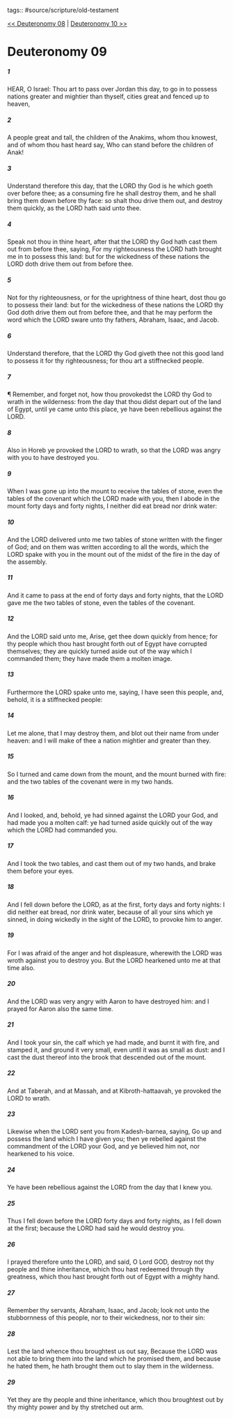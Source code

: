 tags:: #source/scripture/old-testament

[<< Deuteronomy 08](source/scripture/old-testament/05_Deuteronomy/Deuteronomy_08.md) | [Deuteronomy 10 >>](source/scripture/old-testament/05_Deuteronomy/Deuteronomy_10.md)

# Deuteronomy 09

##### 1

HEAR, O Israel: Thou art to pass over Jordan this day, to go in to possess nations greater and mightier than thyself, cities great and fenced up to heaven,

##### 2

A people great and tall, the children of the Anakims, whom thou knowest, and of whom thou hast heard say, Who can stand before the children of Anak!

##### 3

Understand therefore this day, that the LORD thy God is he which goeth over before thee; as a consuming fire he shall destroy them, and he shall bring them down before thy face: so shalt thou drive them out, and destroy them quickly, as the LORD hath said unto thee.

##### 4

Speak not thou in thine heart, after that the LORD thy God hath cast them out from before thee, saying, For my righteousness the LORD hath brought me in to possess this land: but for the wickedness of these nations the LORD doth drive them out from before thee.

##### 5

Not for thy righteousness, or for the uprightness of thine heart, dost thou go to possess their land: but for the wickedness of these nations the LORD thy God doth drive them out from before thee, and that he may perform the word which the LORD sware unto thy fathers, Abraham, Isaac, and Jacob.

##### 6

Understand therefore, that the LORD thy God giveth thee not this good land to possess it for thy righteousness; for thou art a stiffnecked people.

##### 7

¶ Remember, and forget not, how thou provokedst the LORD thy God to wrath in the wilderness: from the day that thou didst depart out of the land of Egypt, until ye came unto this place, ye have been rebellious against the LORD.

##### 8

Also in Horeb ye provoked the LORD to wrath, so that the LORD was angry with you to have destroyed you.

##### 9

When I was gone up into the mount to receive the tables of stone, even the tables of the covenant which the LORD made with you, then I abode in the mount forty days and forty nights, I neither did eat bread nor drink water:

##### 10

And the LORD delivered unto me two tables of stone written with the finger of God; and on them was written according to all the words, which the LORD spake with you in the mount out of the midst of the fire in the day of the assembly.

##### 11

And it came to pass at the end of forty days and forty nights, that the LORD gave me the two tables of stone, even the tables of the covenant.

##### 12

And the LORD said unto me, Arise, get thee down quickly from hence; for thy people which thou hast brought forth out of Egypt have corrupted themselves; they are quickly turned aside out of the way which I commanded them; they have made them a molten image.

##### 13

Furthermore the LORD spake unto me, saying, I have seen this people, and, behold, it is a stiffnecked people:

##### 14

Let me alone, that I may destroy them, and blot out their name from under heaven: and I will make of thee a nation mightier and greater than they.

##### 15

So I turned and came down from the mount, and the mount burned with fire: and the two tables of the covenant were in my two hands.

##### 16

And I looked, and, behold, ye had sinned against the LORD your God, and had made you a molten calf: ye had turned aside quickly out of the way which the LORD had commanded you.

##### 17

And I took the two tables, and cast them out of my two hands, and brake them before your eyes.

##### 18

And I fell down before the LORD, as at the first, forty days and forty nights: I did neither eat bread, nor drink water, because of all your sins which ye sinned, in doing wickedly in the sight of the LORD, to provoke him to anger.

##### 19

For I was afraid of the anger and hot displeasure, wherewith the LORD was wroth against you to destroy you. But the LORD hearkened unto me at that time also.

##### 20

And the LORD was very angry with Aaron to have destroyed him: and I prayed for Aaron also the same time.

##### 21

And I took your sin, the calf which ye had made, and burnt it with fire, and stamped it, and ground it very small, even until it was as small as dust: and I cast the dust thereof into the brook that descended out of the mount.

##### 22

And at Taberah, and at Massah, and at Kibroth-hattaavah, ye provoked the LORD to wrath.

##### 23

Likewise when the LORD sent you from Kadesh-barnea, saying, Go up and possess the land which I have given you; then ye rebelled against the commandment of the LORD your God, and ye believed him not, nor hearkened to his voice.

##### 24

Ye have been rebellious against the LORD from the day that I knew you.

##### 25

Thus I fell down before the LORD forty days and forty nights, as I fell down at the first; because the LORD had said he would destroy you.

##### 26

I prayed therefore unto the LORD, and said, O Lord GOD, destroy not thy people and thine inheritance, which thou hast redeemed through thy greatness, which thou hast brought forth out of Egypt with a mighty hand.

##### 27

Remember thy servants, Abraham, Isaac, and Jacob; look not unto the stubbornness of this people, nor to their wickedness, nor to their sin:

##### 28

Lest the land whence thou broughtest us out say, Because the LORD was not able to bring them into the land which he promised them, and because he hated them, he hath brought them out to slay them in the wilderness.

##### 29

Yet they are thy people and thine inheritance, which thou broughtest out by thy mighty power and by thy stretched out arm.
